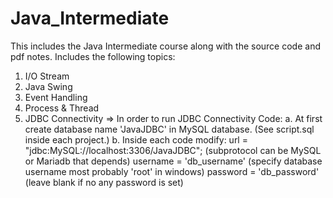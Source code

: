 # Java_Intermediate
This includes the Java Intermediate course along with the source code and pdf notes.
Includes the following topics:
  1. I/O Stream
  2. Java Swing
  3. Event Handling
  4. Process & Thread
  5. JDBC Connectivity
        => In order to run JDBC Connectivity Code:
            a. At first create database name 'JavaJDBC' in MySQL database. (See script.sql inside each project.)
            b. Inside each code modify:
                url = "jdbc:MySQL://localhost:3306/JavaJDBC"; (subprotocol can be MySQL or Mariadb that depends)
                username = 'db_username' (specify database username most probably 'root' in windows)
                password = 'db_password' (leave blank if no any password is set)
